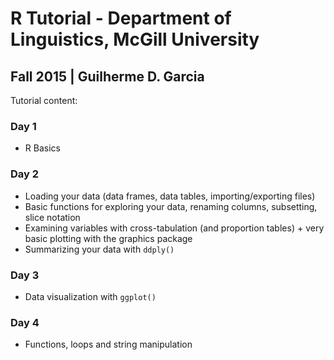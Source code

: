 # R Tutorial - Department of Linguistics, McGill University
## Fall 2015 | Guilherme D. Garcia

Tutorial content:

### Day 1

- R Basics

### Day 2

- Loading your data (data frames, data tables, importing/exporting files)
- Basic functions for exploring your data, renaming columns, subsetting, slice notation
- Examining variables with cross-tabulation (and proportion tables) + very basic plotting with the graphics package
- Summarizing your data with ```ddply()```

### Day 3

- Data visualization with ```ggplot()```

### Day 4

- Functions, loops and string manipulation
